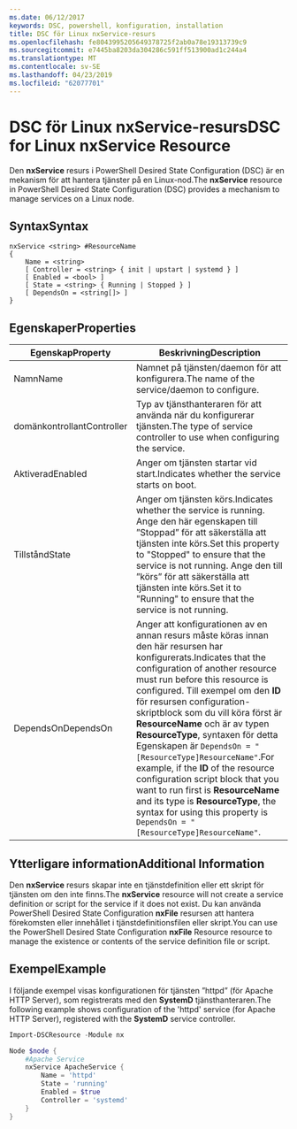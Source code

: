 ```yaml
---
ms.date: 06/12/2017
keywords: DSC, powershell, konfiguration, installation
title: DSC för Linux nxService-resurs
ms.openlocfilehash: fe8043995205649378725f2ab0a78e19313739c9
ms.sourcegitcommit: e7445ba8203da304286c591ff513900ad1c244a4
ms.translationtype: MT
ms.contentlocale: sv-SE
ms.lasthandoff: 04/23/2019
ms.locfileid: "62077701"
---
```

# <a name="dsc-for-linux-nxservice-resource"></a><span data-ttu-id="d1798-103">DSC för Linux nxService-resurs</span><span class="sxs-lookup"><span data-stu-id="d1798-103">DSC for Linux nxService Resource</span></span>

<span data-ttu-id="d1798-104">Den **nxService** resurs i PowerShell Desired State Configuration (DSC) är en mekanism för att hantera tjänster på en Linux-nod.</span><span class="sxs-lookup"><span data-stu-id="d1798-104">The **nxService** resource in PowerShell Desired State Configuration (DSC) provides a mechanism to manage services on a Linux node.</span></span>

## <a name="syntax"></a><span data-ttu-id="d1798-105">Syntax</span><span class="sxs-lookup"><span data-stu-id="d1798-105">Syntax</span></span>

```
nxService <string> #ResourceName
{
    Name = <string>
    [ Controller = <string> { init | upstart | systemd } ]
    [ Enabled = <bool> ]
    [ State = <string> { Running | Stopped } ]
    [ DependsOn = <string[]> ]
}
```

## <a name="properties"></a><span data-ttu-id="d1798-106">Egenskaper</span><span class="sxs-lookup"><span data-stu-id="d1798-106">Properties</span></span>

| <span data-ttu-id="d1798-107">Egenskap</span><span class="sxs-lookup"><span data-stu-id="d1798-107">Property</span></span> | <span data-ttu-id="d1798-108">Beskrivning</span><span class="sxs-lookup"><span data-stu-id="d1798-108">Description</span></span> |
|---|---|
| <span data-ttu-id="d1798-109">Namn</span><span class="sxs-lookup"><span data-stu-id="d1798-109">Name</span></span>| <span data-ttu-id="d1798-110">Namnet på tjänsten/daemon för att konfigurera.</span><span class="sxs-lookup"><span data-stu-id="d1798-110">The name of the service/daemon to configure.</span></span>|
| <span data-ttu-id="d1798-111">domänkontrollant</span><span class="sxs-lookup"><span data-stu-id="d1798-111">Controller</span></span>| <span data-ttu-id="d1798-112">Typ av tjänsthanteraren för att använda när du konfigurerar tjänsten.</span><span class="sxs-lookup"><span data-stu-id="d1798-112">The type of service controller to use when configuring the service.</span></span>|
| <span data-ttu-id="d1798-113">Aktiverad</span><span class="sxs-lookup"><span data-stu-id="d1798-113">Enabled</span></span>| <span data-ttu-id="d1798-114">Anger om tjänsten startar vid start.</span><span class="sxs-lookup"><span data-stu-id="d1798-114">Indicates whether the service starts on boot.</span></span>|
| <span data-ttu-id="d1798-115">Tillstånd</span><span class="sxs-lookup"><span data-stu-id="d1798-115">State</span></span>| <span data-ttu-id="d1798-116">Anger om tjänsten körs.</span><span class="sxs-lookup"><span data-stu-id="d1798-116">Indicates whether the service is running.</span></span> <span data-ttu-id="d1798-117">Ange den här egenskapen till ”Stoppad” för att säkerställa att tjänsten inte körs.</span><span class="sxs-lookup"><span data-stu-id="d1798-117">Set this property to "Stopped" to ensure that the service is not running.</span></span> <span data-ttu-id="d1798-118">Ange den till ”körs” för att säkerställa att tjänsten inte körs.</span><span class="sxs-lookup"><span data-stu-id="d1798-118">Set it to "Running" to ensure that the service is not running.</span></span>|
| <span data-ttu-id="d1798-119">DependsOn</span><span class="sxs-lookup"><span data-stu-id="d1798-119">DependsOn</span></span> | <span data-ttu-id="d1798-120">Anger att konfigurationen av en annan resurs måste köras innan den här resursen har konfigurerats.</span><span class="sxs-lookup"><span data-stu-id="d1798-120">Indicates that the configuration of another resource must run before this resource is configured.</span></span> <span data-ttu-id="d1798-121">Till exempel om den **ID** för resursen configuration-skriptblock som du vill köra först är **ResourceName** och är av typen **ResourceType**, syntaxen för detta Egenskapen är `DependsOn = "[ResourceType]ResourceName"`.</span><span class="sxs-lookup"><span data-stu-id="d1798-121">For example, if the **ID** of the resource configuration script block that you want to run first is **ResourceName** and its type is **ResourceType**, the syntax for using this property is `DependsOn = "[ResourceType]ResourceName"`.</span></span>|

## <a name="additional-information"></a><span data-ttu-id="d1798-122">Ytterligare information</span><span class="sxs-lookup"><span data-stu-id="d1798-122">Additional Information</span></span>

<span data-ttu-id="d1798-123">Den **nxService** resurs skapar inte en tjänstdefinition eller ett skript för tjänsten om den inte finns.</span><span class="sxs-lookup"><span data-stu-id="d1798-123">The **nxService** resource will not create a service definition or script for the service if it does not exist.</span></span> <span data-ttu-id="d1798-124">Du kan använda PowerShell Desired State Configuration **nxFile** resursen att hantera förekomsten eller innehållet i tjänstdefinitionsfilen eller skript.</span><span class="sxs-lookup"><span data-stu-id="d1798-124">You can use the PowerShell Desired State Configuration **nxFile** Resource resource to manage the existence or contents of the service definition file or script.</span></span>

## <a name="example"></a><span data-ttu-id="d1798-125">Exempel</span><span class="sxs-lookup"><span data-stu-id="d1798-125">Example</span></span>

<span data-ttu-id="d1798-126">I följande exempel visas konfigurationen för tjänsten ”httpd” (för Apache HTTP Server), som registrerats med den **SystemD** tjänsthanteraren.</span><span class="sxs-lookup"><span data-stu-id="d1798-126">The following example shows configuration of the 'httpd' service (for Apache HTTP Server), registered with the **SystemD** service controller.</span></span>

```powershell
Import-DSCResource -Module nx

Node $node {
    #Apache Service
    nxService ApacheService {
        Name = 'httpd'
        State = 'running'
        Enabled = $true
        Controller = 'systemd'
    }
}
```